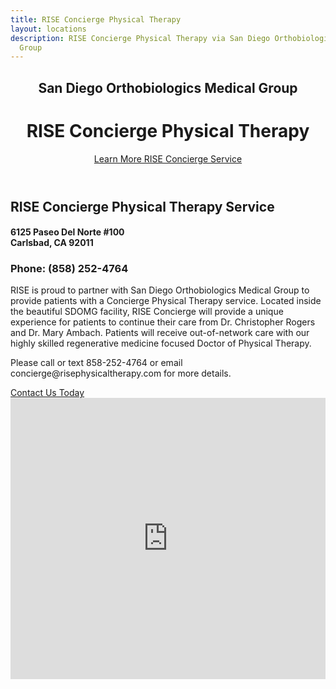 ```yaml
---
title: RISE Concierge Physical Therapy
layout: locations
description: RISE Concierge Physical Therapy via San Diego Orthobiologics Medical
  Group
---
```


<!-- Concierge Location Page -->
  <header id="concierge">
    <div class="container">
      <div class="intro-text">
        <div><h2 class="intro-lead-in">San Diego Orthobiologics Medical Group</h2></div>
        <div><h1 class="intro-heading">RISE Concierge Physical Therapy</h1></div>
        <a href="#location-content" class="page-scroll btn btn-xl">Learn More RISE Concierge Service</a>
      </div>
    </div>
  </header>
  <section id="location-content">
    <div class="container">
      <div class="row">
        <div class="col-lg-6">
          <h2 class="section-heading">RISE Concierge Physical Therapy Service</h2>
          <h4 class="subheading">6125 Paseo Del Norte #100<br> Carlsbad, CA 92011</h4>
          <h3 class="section-subheading text-muted locations">Phone: (858) 252-4764</h3>
          <p class="text-muted">RISE is proud to partner with San Diego Orthobiologics Medical Group to provide patients with a Concierge Physical Therapy service. Located inside the beautiful SDOMG facility, RISE Concierge will provide a unique experience for patients to continue their care from Dr. Christopher Rogers and Dr. Mary Ambach. Patients will receive out-of-network care with our highly skilled regenerative medicine focused Doctor of Physical Therapy.</p>
          <p class="text-muted">Please call or text 858-252-4764 or email concierge@risephysicaltherapy.com for more details.</p>
          <a href="#contact" class="page-scroll btn btn-xl" id="location-contact-btn">Contact Us Today</a>
        </div>
        <div class="col-lg-6">
          <iframe src="https://www.google.com/maps/embed?pb=!1m18!1m12!1m3!1d3341.667753147856!2d-117.32046328480921!3d33.11781758087042!2m3!1f0!2f0!3f0!3m2!1i1024!2i768!4f13.1!3m3!1m2!1s0x80dc72e0fad1caf9%3A0xad8acdc50d82bdd7!2s6125%20Paseo%20Del%20Norte%20%23100%2C%20Carlsbad%2C%20CA%2092011!5e0!3m2!1sen!2sus!4v1619808857896!5m2!1sen!2sus" width="100%" height="450" frameborder="0" style="border:0" allowfullscreen></iframe>
        </div>
      </div>
    </div>
  </section>
